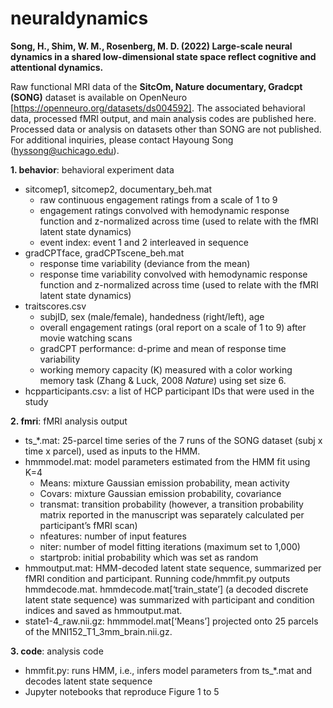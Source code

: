 # neuraldynamics

**Song, H., Shim, W. M., Rosenberg, M. D. (2022) Large-scale neural dynamics in a shared low-dimensional state space reflect cognitive and attentional dynamics.**

Raw functional MRI data of the **SitcOm, Nature documentary, Gradcpt (SONG)** dataset is available on OpenNeuro [https://openneuro.org/datasets/ds004592]. The associated behavioral data, processed fMRI output, and main analysis codes are published here. Processed data or analysis on datasets other than SONG are not published. For additional inquiries, please contact Hayoung Song (hyssong@uchicago.edu).

**1. behavior**: behavioral experiment data
  - sitcomep1, sitcomep2, documentary_beh.mat
    - raw continuous engagement ratings from a scale of 1 to 9
    - engagement ratings convolved with hemodynamic response function and z-normalized across time (used to relate with the fMRI latent state dynamics)
    - event index: event 1 and 2 interleaved in sequence
  - gradCPTface, gradCPTscene_beh.mat
    - response time variability (deviance from the mean)
    - response time variability convolved with hemodynamic response function and z-normalized across time (used to relate with the fMRI latent state dynamics)
  - traitscores.csv
    - subjID, sex (male/female), handedness (right/left), age
    - overall engagement ratings (oral report on a scale of 1 to 9) after movie watching scans
    - gradCPT performance: d-prime and mean of response time variability
    - working memory capacity (K) measured with a color working memory task (Zhang & Luck, 2008 *Nature*) using set size 6.
  - hcpparticipants.csv: a list of HCP participant IDs that were used in the study

**2. fmri**: fMRI analysis output
  - ts_*.mat: 25-parcel time series of the 7 runs of the SONG dataset (subj x time x parcel), used as inputs to the HMM.
  - hmmmodel.mat: model parameters estimated from the HMM fit using K=4
    - Means: mixture Gaussian emission probability, mean activity 
    - Covars: mixture Gaussian emission probability, covariance
    - transmat: transition probability (however, a transition probability matrix reported in the manuscript was separately calculated per participant’s fMRI scan)
    - nfeatures: number of input features
    - niter: number of model fitting iterations (maximum set to 1,000)
    - startprob: initial probability which was set as random 
  - hmmoutput.mat: HMM-decoded latent state sequence, summarized per fMRI condition and participant. Running code/hmmfit.py outputs hmmdecode.mat. hmmdecode.mat[‘train_state’] (a decoded discrete latent state sequence) was summarized with participant and condition indices and saved as hmmoutput.mat.
  - state1-4_raw.nii.gz: hmmmodel.mat[‘Means’] projected onto 25 parcels of the MNI152_T1_3mm_brain.nii.gz.

**3. code**: analysis code
  - hmmfit.py: runs HMM, i.e., infers model parameters from ts_*.mat and decodes latent state sequence
  - Jupyter notebooks that reproduce Figure 1 to 5
